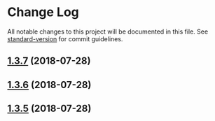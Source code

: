 # Change Log

All notable changes to this project will be documented in this file. See [standard-version](https://github.com/conventional-changelog/standard-version) for commit guidelines.

<a name="1.3.7"></a>
## [1.3.7](https://github.com/luigiinred/romarin/compare/v1.3.6...v1.3.7) (2018-07-28)



<a name="1.3.6"></a>
## [1.3.6](https://github.com/luigiinred/romarin/compare/v1.3.2...v1.3.6) (2018-07-28)



<a name="1.3.5"></a>
## [1.3.5](https://github.com/luigiinred/romarin/compare/v1.3.2...v1.3.5) (2018-07-28)
